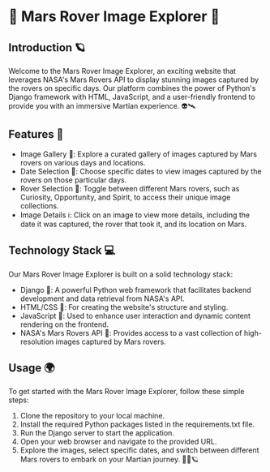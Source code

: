 # 🚀 Mars Rover Image Explorer 🌌
## Introduction 🪐
Welcome to the Mars Rover Image Explorer, an exciting website that leverages NASA's Mars Rovers API to display stunning images captured by the rovers on specific days. Our platform combines the power of Python's Django framework with HTML, JavaScript, and a user-friendly frontend to provide you with an immersive Martian experience. 👽🛰️

## Features 🌠
+ Image Gallery 📸: Explore a curated gallery of images captured by Mars rovers on various days and locations.
+ Date Selection 📅: Choose specific dates to view images captured by the rovers on those particular days.
+ Rover Selection 🤖: Toggle between different Mars rovers, such as Curiosity, Opportunity, and Spirit, to access their unique image collections.
+ Image Details ℹ️: Click on an image to view more details, including the date it was captured, the rover that took it, and its location on Mars.

## Technology Stack 💻
Our Mars Rover Image Explorer is built on a solid technology stack:
+ Django 🐍: A powerful Python web framework that facilitates backend development and data retrieval from NASA's API.
+ HTML/CSS 🎨: For creating the website's structure and styling.
+ JavaScript 🚀: Used to enhance user interaction and dynamic content rendering on the frontend.
+ NASA's Mars Rovers API 🌌: Provides access to a vast collection of high-resolution images captured by Mars rovers.

## Usage 🌍
To get started with the Mars Rover Image Explorer, follow these simple steps:
1. Clone the repository to your local machine.
2. Install the required Python packages listed in the requirements.txt file.
3. Run the Django server to start the application.
4. Open your web browser and navigate to the provided URL.
5. Explore the images, select specific dates, and switch between different Mars rovers to embark on your Martian journey. 🌠🔭🪐
